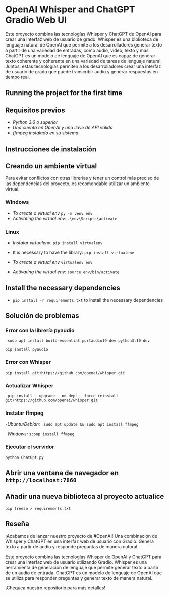 # OpenAI Whisper and ChatGPT Gradio Web UI

Este proyecto combina las tecnologías Whisper y ChatGPT de OpenAI para crear una interfaz web de usuario de grado. Whisper es una biblioteca de lenguaje natural de OpenAI que permite a los desarrolladores generar texto a partir de una variedad de entradas, como audio, video, texto y más. ChatGPT es un modelo de lenguaje de OpenAI que es capaz de generar texto coherente y coherente en una variedad de tareas de lenguaje natural. Juntos, estas tecnologías permiten a los desarrolladores crear una interfaz de usuario de grado que puede transcribir audio y generar respuestas en tiempo real.

## Running the project for the first time

## Requisitos previos

- *Python 3.6 o superior*
- *Una cuenta en OpenAI y una llave de API válida*
- *ffmpeg instalado en su sistema*



## Instrucciones de instalación

## Creando un ambiente virtual

Para evitar conflictos con otras librerías y tener un control más preciso de las dependencias del proyecto, es recomendable utilizar un ambiente virtual.

### Windows

- *To create a virtual env* ```py -m venv env```
- *Activating the virtual env:* ```.\env\Scripts\activate``` 

### Linux

- *Instalar virtualenv:* ```pip install virtualenv```

- It is necessary to have the library: ```pip install virtualenv```
- *To create a virtual env* ```virtualenv env```
- *Activating the virtual env:* ```source env/bin/activate``` 

## Install the necessary dependencies
- ```pip install -r requirements.txt``` to install the necessary dependencies

## Solución de problemas

### Error con la librería pyaudio

``` sudo apt install build-essential portaudio19-dev python3.10-dev```

```pip install pyaudio```

### Error con Whisper

```pip install git+https://github.com/openai/whisper.git```

### Actualizar Whisper

``` pip install --upgrade --no-deps --force-reinstall git+https://github.com/openai/whisper.git```

### Instalar ffmpeg

-*Ubuntu/Debian:* ``` sudo apt update && sudo apt install ffmpeg```

-*Windows:* ```scoop install ffmpeg```

### Ejecutar el servidor

```python ChatGpt.py```

## Abrir una ventana de navegador en ```http://localhost:7860```

## Añadir una nueva biblioteca al proyecto actualice 

```pip freeze > requirements.txt```



## Reseña

¡Acabamos de lanzar nuestro proyecto de #OpenAI! Una combinación de Whisper y ChatGPT en una interfaz web de usuario con Gradio. Genera texto a partir de audio y responde preguntas de manera natural.

Este proyecto combina las tecnologías Whisper de OpenAI y ChatGPT para crear una interfaz web de usuario utilizando Gradio. Whisper es una herramienta de generación de lenguaje que permite generar texto a partir de un audio de entrada. ChatGPT es un modelo de lenguaje de OpenAI que se utiliza para responder preguntas y generar texto de manera natural.


 ¡Chequea nuestro repositorio para más detalles!
 